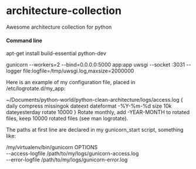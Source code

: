 # architecture-collection
Awesome architecture collection for python

#### Command line

apt-get install build-essential python-dev

gunicorn --workers=2 --bind=0.0.0.0:5000 app:app
uwsgi --socket :3031 --logger file:logfile=/tmp/uwsgi.log,maxsize=2000000

Here is an example of my configuration file, placed in /etc/logrotate.d/my_app:

~/Documents/python-world/python-clean-architecture/logs/access.log {
    daily
    compress
    missingok
    dateext
    dateformat -%Y-%m-%d
    size 10k
    dateyesterday
    rotate 10000
}
Rotate monthly, add -YEAR-MONTH to rotated files, keep 10000 rotated files (see man logrotate).

The paths at first line are declared in my gunicorn_start script, something like:

/my/virtualenv/bin/gunicorn OPTIONS \
    --access-logfile /path/to/my/logs/gunicorn-access.log \
    --error-logfile /path/to/my/logs/gunicorn-error.log
